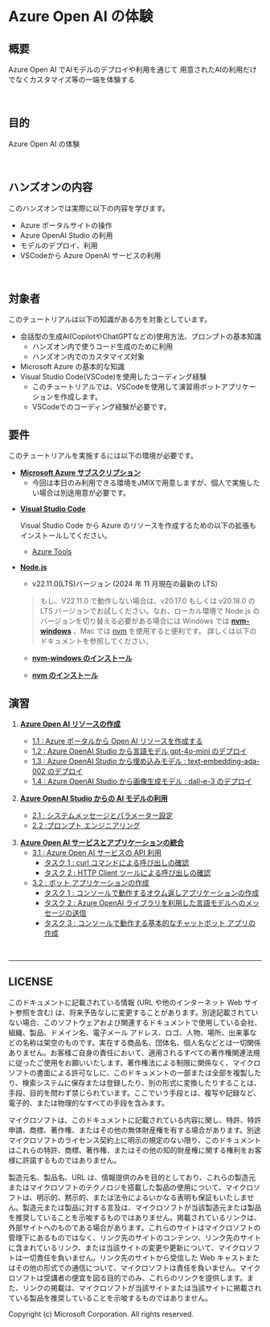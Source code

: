 # Azure Open AI の体験

## 概要
Azure Open AI でAIモデルのデプロイや利用を通じて
用意されたAIの利用だけでなくカスタマイズ等の一端を体験する

<br>

## 目的

Azure Open AI の体験

<br>

## ハンズオンの内容

このハンズオンでは実際に以下の内容を学びます。

- Azure ポータルサイトの操作
- Azure OpenAI Studio の利用
- モデルのデプロイ、利用
- VSCodeから Azure OpenAI サービスの利用


<br>

## 対象者

このチュートリアルは以下の知識がある方を対象としています。

- 会話型の生成AI(CopilotやChatGPTなどの)使用方法、プロンプトの基本知識
	- ハンズオン内で使うコード生成のために利用
	- ハンズオン内でのカスタマイズ対象
- Microsoft Azure の基本的な知識
- Visual Studio Code(VSCode)を使用したコーディング経験
	- このチュートリアルでは、VSCodeを使用して演習用ボットアプリケーションを作成します。
 	- VSCodeでのコーディング経験が必要です。


## 要件

このチュートリアルを実施するには以下の環境が必要です。

- [**Microsoft Azure サブスクリプション**](https://azure.microsoft.com/ja-jp/free/)
	- 今回は本日のみ利用できる環境をJMIXで用意しますが、個人で実施したい場合は別途用意が必要です。

<!--
と Azure Open AI サービスの[利用資格](https://aka.ms/oaiapply)**

    >【重要】現在、Azure Open AI の利用は Microsoft と既存のパートナーシップ関係があるお客様、リスクの低いユース ケース、軽減策の取り入れに取り組んでいるお客様に制限されており、**利用には申請が必要**です。申請については、以下の申請フォームに記載されています。 利用を開始するにはこちらからお申し込みください。

    - [**Azure OpenAI Service へのアクセス申請**](https://aka.ms/oaiapply)
-->

- [**Visual Studio Code**](https://code.visualstudio.com/)

    Visual Studio Code から Azure のリソースを作成するための以下の拡張もインストールしてください。
    - [Azure Tools](https://marketplace.visualstudio.com/items?itemName=ms-vscode.vscode-node-azure-pack)


- [**Node.js**](https://nodejs.org/ja/)

    - v22.11.0(LTS)バージョン (2024 年 11 月現在の最新の LTS) 


    > もし、V22.11.0 で動作しない場合は、v20.17.0 もしくは v20.18.0 の LTS バージョンでお試しください。なお、ローカル環境で Node.js のバージョンを切り替える必要がある場合には Windows では [**nvm-windows**](https://github.com/coreybutler/nvm-windows) 、Mac では [nvm](https://github.com/nvm-sh/nvm) を使用すると便利です。
    > 詳しくは以下のドキュメントを参照してください。

    - [**nvm-windows のインストール**](https://learn.microsoft.com/ja-jp/windows/dev-environment/javascript/nodejs-on-windows#install-nvm-windows-nodejs-and-npm)

    - [**nvm のインストール**](https://learn.microsoft.com/ja-jp/windows/dev-environment/javascript/nodejs-on-wsl#install-nvm-nodejs-and-npm)

## 演習

1. [**Azure Open AI リソースの作成**](Ex01-0.md)

    - [1.1 : Azure ポータルから Open AI リソースを作成する](Ex01-1.md)
    - [1.2 : Azure OpenAI Studio から言語モデル gpt-4o-mini のデプロイ](Ex01-2.md)
    - [1.3 : Azure OpenAI Studio から埋め込みモデル : text-embedding-ada-002 のデプロイ](Ex01-3.md)
    - [1.4 : Azure OpenAI Studio から画像生成モデル : dall-e-3 のデプロイ](Ex01-4.md)
	    
2. [**Azure OpenAI Studio からの AI モデルの利用**](Ex02-0.md)
    - [2.1 : システムメッセージとパラメーター設定](Ex02-1.md)
    - [2.2 :プロンプト エンジニアリング ](Ex02-2.md)
  
<!--
    - [2.3 : 独自データの追加](Ex02-3.md)
    - [オプション : Azure OpenAI Studio で作成したチャットボットを Azure App Service にデプロイ](Ex02-3.md#%E3%82%AA%E3%83%97%E3%82%B7%E3%83%A7%E3%83%B3--azure-openai-studio-%E3%81%A7%E4%BD%9C%E6%88%90%E3%81%97%E3%81%9F%E3%83%81%E3%83%A3%E3%83%83%E3%83%88%E3%83%9C%E3%83%83%E3%83%88%E3%82%92-azure-app-service-%E3%81%AB%E3%83%87%E3%83%97%E3%83%AD%E3%82%A4)
-->
3. [**Azure Open AI サービスとアプリケーションの統合**](Ex03-0.md)
    - [3.1 : Azure Open AI サービスの API 利用](Ex03-1.md)
        - [タスク 1 : curl コマンドによる呼び出しの確認](Ex03-1.md#%E3%82%BF%E3%82%B9%E3%82%AF-1---curl-%E3%82%B3%E3%83%9E%E3%83%B3%E3%83%89%E3%81%AB%E3%82%88%E3%82%8B%E5%91%BC%E3%81%B3%E5%87%BA%E3%81%97%E3%81%AE%E7%A2%BA%E8%AA%8D)
        - [タスク 2 :  HTTP Client ツールによる呼び出しの確認](Ex03-1.md#%E3%82%BF%E3%82%B9%E3%82%AF-2-http-client-%E3%83%84%E3%83%BC%E3%83%AB%E3%81%AB%E3%82%88%E3%82%8B%E5%91%BC%E3%81%B3%E5%87%BA%E3%81%97%E3%81%AE%E7%A2%BA%E8%AA%8D)
    - [3.2 : ボット アプリケーションの作成](Ex03-2.md)
        - [タスク 1 : コンソールで動作するオウム返しアプリケーションの作成](Ex03-2.md#%E3%82%BF%E3%82%B9%E3%82%AF-1--%E3%82%B3%E3%83%B3%E3%82%BD%E3%83%BC%E3%83%AB%E3%81%A7%E5%8B%95%E4%BD%9C%E3%81%99%E3%82%8B%E3%82%AA%E3%82%A6%E3%83%A0%E8%BF%94%E3%81%97%E3%82%A2%E3%83%97%E3%83%AA%E3%82%B1%E3%83%BC%E3%82%B7%E3%83%A7%E3%83%B3%E3%81%AE%E4%BD%9C%E6%88%90)
	    - [タスク 2 : Azure OpenAI ライブラリを利用した言語モデルへのメッセージの送信](Ex03-2.md#%E3%82%BF%E3%82%B9%E3%82%AF-2--azure-openai-%E3%83%A9%E3%82%A4%E3%83%96%E3%83%A9%E3%83%AA%E3%82%92%E5%88%A9%E7%94%A8%E3%81%97%E3%81%9F%E8%A8%80%E8%AA%9E%E3%83%A2%E3%83%87%E3%83%AB%E3%81%B8%E3%81%AE%E3%83%A1%E3%83%83%E3%82%BB%E3%83%BC%E3%82%B8%E3%81%AE%E9%80%81%E4%BF%A1)
        - [タスク 3 : コンソールで動作する基本的なチャットボット アプリの作成](Ex03-2.md#%E3%82%BF%E3%82%B9%E3%82%AF-3--%E3%82%B3%E3%83%B3%E3%82%BD%E3%83%BC%E3%83%AB%E3%81%A7%E5%8B%95%E4%BD%9C%E3%81%99%E3%82%8B%E5%9F%BA%E6%9C%AC%E7%9A%84%E3%81%AA%E3%83%81%E3%83%A3%E3%83%83%E3%83%88%E3%83%9C%E3%83%83%E3%83%88-%E3%82%A2%E3%83%97%E3%83%AA%E3%81%AE%E4%BD%9C%E6%88%90)


<br>


---
## LICENSE

このドキュメントに記載されている情報 (URL や他のインターネット Web サイト参照を含む) は、将来予告なしに変更することがあります。別途記載されていない場合、このソフトウェアおよび関連するドキュメントで使用している会社、組織、製品、ドメイン名、電子メール アドレス、ロゴ、人物、場所、出来事などの名称は架空のものです。実在する商品名、団体名、個人名などとは一切関係ありません。お客様ご自身の責任において、適用されるすべての著作権関連法規に従ったご使用をお願いいたします。著作権法による制限に関係なく、マイクロソフトの書面による許可なしに、このドキュメントの一部または全部を複製したり、検索システムに保存または登録したり、別の形式に変換したりすることは、手段、目的を問わず禁じられています。ここでいう手段とは、複写や記録など、電子的、または物理的なすべての手段を含みます。

マイクロソフトは、このドキュメントに記載されている内容に関し、特許、特許申請、商標、著作権、またはその他の無体財産権を有する場合があります。別途マイクロソフトのライセンス契約上に明示の規定のない限り、このドキュメントはこれらの特許、商標、著作権、またはその他の知的財産権に関する権利をお客様に許諾するものではありません。

製造元名、製品名、URL は、情報提供のみを目的としており、これらの製造元またはマイクロソフトのテクノロジを搭載した製品の使用について、マイクロソフトは、明示的、黙示的、または法令によるいかなる表明も保証もいたしません。製造元または製品に対する言及は、マイクロソフトが当該製造元または製品を推奨していることを示唆するものではありません。掲載されているリンクは、外部サイトへのものである場合があります。これらのサイトはマイクロソフトの管理下にあるものではなく、リンク先のサイトのコンテンツ、リンク先のサイトに含まれているリンク、または当該サイトの変更や更新について、マイクロソフトは一切責任を負いません。リンク先のサイトから受信した Web キャストまたはその他の形式での通信について、マイクロソフトは責任を負いません。マイクロソフトは受講者の便宜を図る目的でのみ、これらのリンクを提供します。また、リンクの掲載は、マイクロソフトが当該サイトまたは当該サイトに掲載されている製品を推奨していることを示唆するものではありません。

Copyright (c) Microsoft Corporation. All rights reserved.
